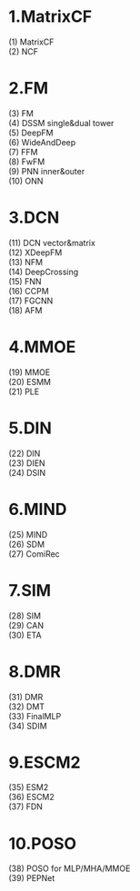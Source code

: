 # 1.MatrixCF
(1) MatrixCF  
(2) NCF  

# 2.FM
(3) FM  
(4) DSSM    single&dual tower  
(5) DeepFM  
(6) WideAndDeep  
(7) FFM  
(8) FwFM  
(9) PNN     inner&outer  
(10) ONN  

# 3.DCN
(11) DCN     vector&matrix  
(12) XDeepFM  
(13) NFM  
(14) DeepCrossing  
(15) FNN  
(16) CCPM  
(17) FGCNN  
(18) AFM  

# 4.MMOE
(19) MMOE  
(20) ESMM  
(21) PLE  

# 5.DIN
(22) DIN  
(23) DIEN  
(24) DSIN

# 6.MIND
(25) MIND  
(26) SDM  
(27) ComiRec  

# 7.SIM
(28) SIM  
(29) CAN   
(30) ETA    

# 8.DMR
(31) DMR  
(32) DMT  
(33) FinalMLP  
(34) SDIM  

# 9.ESCM2  
(35) ESM2  
(36) ESCM2  
(37) FDN  

# 10.POSO
(38) POSO  for MLP/MHA/MMOE  
(39) PEPNet  


